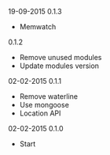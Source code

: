 
19-09-2015
0.1.3
 - Memwatch

0.1.2
 - Remove unused modules
 - Update modules version

02-02-2015
0.1.1
 - Remove waterline
 - Use mongoose
 - Location API

02-02-2015
0.1.0
 - Start

